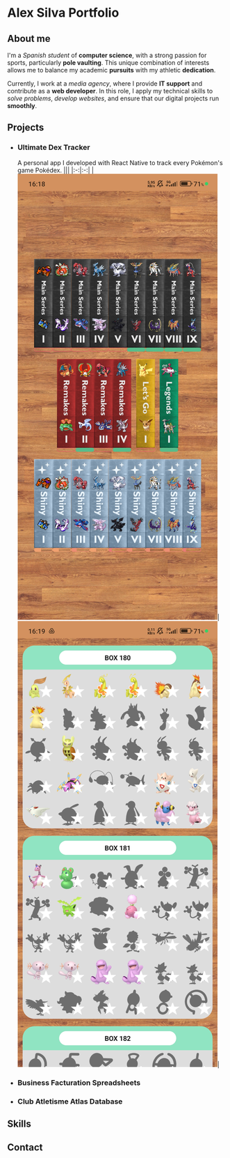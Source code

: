 # Alex Silva Portfolio
## About me
I'm a *Spanish student* of **computer science**, with a strong passion for sports, particularly **pole vaulting**. This unique combination of interests allows me to balance my academic **pursuits** with my athletic **dedication**.

Currently, I work at a *media agency*, where I provide **IT support** and contribute as a **web developer**. In this role, I apply my technical skills to *solve problems*, *develop websites*, and ensure that our digital projects run **smoothly**.
## Projects
- ### Ultimate Dex Tracker
  A personal app I developed with React Native to track every Pokémon's game Pokédex.
  |||
  |:-:|:-:|
  |![Landing page](images/udt1.jpg)|![Dex tracker](images/udt2.jpg)|

- ### Business Facturation Spreadsheets
- ### Club Atletisme Atlas Database

## Skills
## Contact
